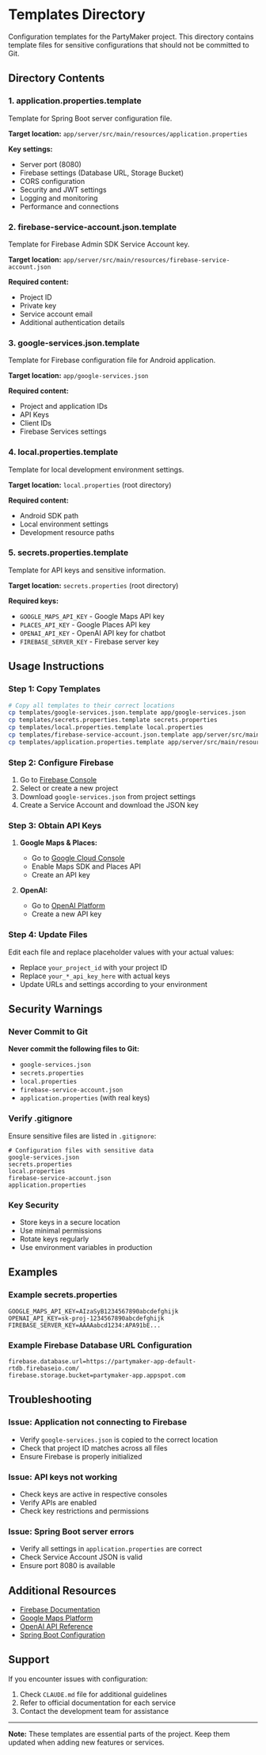 # Templates Directory

Configuration templates for the PartyMaker project. This directory contains template files for sensitive configurations that should not be committed to Git.

## Directory Contents

### 1. application.properties.template
Template for Spring Boot server configuration file.

**Target location:** `app/server/src/main/resources/application.properties`

**Key settings:**
- Server port (8080)
- Firebase settings (Database URL, Storage Bucket)
- CORS configuration
- Security and JWT settings
- Logging and monitoring
- Performance and connections

### 2. firebase-service-account.json.template
Template for Firebase Admin SDK Service Account key.

**Target location:** `app/server/src/main/resources/firebase-service-account.json`

**Required content:**
- Project ID
- Private key
- Service account email
- Additional authentication details

### 3. google-services.json.template
Template for Firebase configuration file for Android application.

**Target location:** `app/google-services.json`

**Required content:**
- Project and application IDs
- API Keys
- Client IDs
- Firebase Services settings

### 4. local.properties.template
Template for local development environment settings.

**Target location:** `local.properties` (root directory)

**Required content:**
- Android SDK path
- Local environment settings
- Development resource paths

### 5. secrets.properties.template
Template for API keys and sensitive information.

**Target location:** `secrets.properties` (root directory)

**Required keys:**
- `GOOGLE_MAPS_API_KEY` - Google Maps API key
- `PLACES_API_KEY` - Google Places API key
- `OPENAI_API_KEY` - OpenAI API key for chatbot
- `FIREBASE_SERVER_KEY` - Firebase server key

## Usage Instructions

### Step 1: Copy Templates
```bash
# Copy all templates to their correct locations
cp templates/google-services.json.template app/google-services.json
cp templates/secrets.properties.template secrets.properties
cp templates/local.properties.template local.properties
cp templates/firebase-service-account.json.template app/server/src/main/resources/firebase-service-account.json
cp templates/application.properties.template app/server/src/main/resources/application.properties
```

### Step 2: Configure Firebase
1. Go to [Firebase Console](https://console.firebase.google.com)
2. Select or create a new project
3. Download `google-services.json` from project settings
4. Create a Service Account and download the JSON key

### Step 3: Obtain API Keys
1. **Google Maps & Places:**
   - Go to [Google Cloud Console](https://console.cloud.google.com)
   - Enable Maps SDK and Places API
   - Create an API key

2. **OpenAI:**
   - Go to [OpenAI Platform](https://platform.openai.com)
   - Create a new API key

### Step 4: Update Files
Edit each file and replace placeholder values with your actual values:
- Replace `your_project_id` with your project ID
- Replace `your_*_api_key_here` with actual keys
- Update URLs and settings according to your environment

## Security Warnings

### Never Commit to Git
**Never commit the following files to Git:**
- `google-services.json`
- `secrets.properties`
- `local.properties`
- `firebase-service-account.json`
- `application.properties` (with real keys)

### Verify .gitignore
Ensure sensitive files are listed in `.gitignore`:
```gitignore
# Configuration files with sensitive data
google-services.json
secrets.properties
local.properties
firebase-service-account.json
application.properties
```

### Key Security
- Store keys in a secure location
- Use minimal permissions
- Rotate keys regularly
- Use environment variables in production

## Examples

### Example secrets.properties
```properties
GOOGLE_MAPS_API_KEY=AIzaSyB1234567890abcdefghijk
OPENAI_API_KEY=sk-proj-1234567890abcdefghijk
FIREBASE_SERVER_KEY=AAAAabcd1234:APA91bE...
```

### Example Firebase Database URL Configuration
```properties
firebase.database.url=https://partymaker-app-default-rtdb.firebaseio.com/
firebase.storage.bucket=partymaker-app.appspot.com
```

## Troubleshooting

### Issue: Application not connecting to Firebase
- Verify `google-services.json` is copied to the correct location
- Check that project ID matches across all files
- Ensure Firebase is properly initialized

### Issue: API keys not working
- Check keys are active in respective consoles
- Verify APIs are enabled
- Check key restrictions and permissions

### Issue: Spring Boot server errors
- Verify all settings in `application.properties` are correct
- Check Service Account JSON is valid
- Ensure port 8080 is available

## Additional Resources

- [Firebase Documentation](https://firebase.google.com/docs)
- [Google Maps Platform](https://developers.google.com/maps)
- [OpenAI API Reference](https://platform.openai.com/docs)
- [Spring Boot Configuration](https://docs.spring.io/spring-boot/docs/current/reference/html/application-properties.html)

## Support

If you encounter issues with configuration:
1. Check `CLAUDE.md` file for additional guidelines
2. Refer to official documentation for each service
3. Contact the development team for assistance

---

**Note:** These templates are essential parts of the project. Keep them updated when adding new features or services.